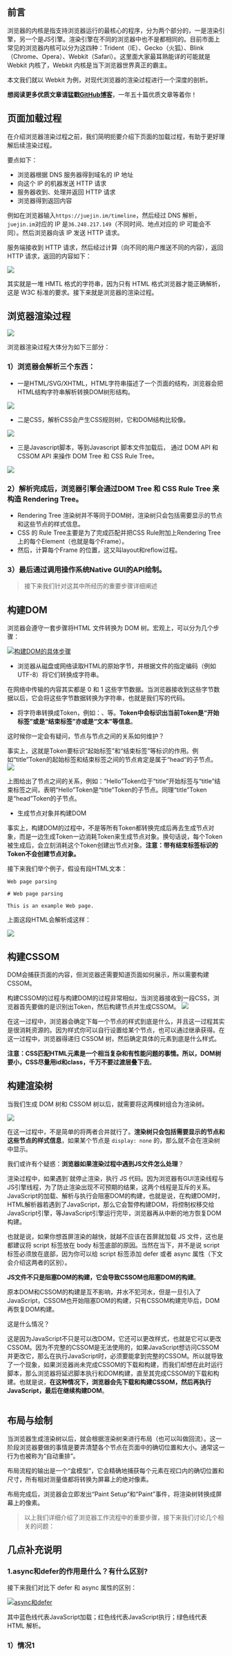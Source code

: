## 前言

浏览器的内核是指支持浏览器运行的最核心的程序，分为两个部分的，一是渲染引擎，另一个是JS引擎。渲染引擎在不同的浏览器中也不是都相同的。目前市面上常见的浏览器内核可以分为这四种：Trident（IE）、Gecko（火狐）、Blink（Chrome、Opera）、Webkit（Safari）。这里面大家最耳熟能详的可能就是 Webkit 内核了，Webkit 内核是当下浏览器世界真正的霸主。

本文我们就以 Webkit 为例，对现代浏览器的渲染过程进行一个深度的剖析。

**想阅读更多优质文章请猛戳[GitHub博客](https://github.com/ljianshu/Blog)**，一年五十篇优质文章等着你！

## 页面加载过程

在介绍浏览器渲染过程之前，我们简明扼要介绍下页面的加载过程，有助于更好理解后续渲染过程。

要点如下：

- 浏览器根据 DNS 服务器得到域名的 IP 地址
- 向这个 IP 的机器发送 HTTP 请求
- 服务器收到、处理并返回 HTTP 请求
- 浏览器得到返回内容

例如在浏览器输入`https://juejin.im/timeline`，然后经过 DNS 解析，`juejin.im`对应的 IP 是`36.248.217.149`（不同时间、地点对应的 IP 可能会不同）。然后浏览器向该 IP 发送 HTTP 请求。

服务端接收到 HTTP 请求，然后经过计算（向不同的用户推送不同的内容），返回 HTTP 请求，返回的内容如下：

[![](https://camo.githubusercontent.com/df6a6a160f52f6c4a443729e2b32876ca189acee/68747470733a2f2f757365722d676f6c642d63646e2e786974752e696f2f323031392f342f312f313639643437636265303365303130333f773d36383426683d31363826663d706e6726733d3831343836)](https://camo.githubusercontent.com/df6a6a160f52f6c4a443729e2b32876ca189acee/68747470733a2f2f757365722d676f6c642d63646e2e786974752e696f2f323031392f342f312f313639643437636265303365303130333f773d36383426683d31363826663d706e6726733d3831343836)

其实就是一堆 HMTL 格式的字符串，因为只有 HTML 格式浏览器才能正确解析，这是 W3C 标准的要求。接下来就是浏览器的渲染过程。

## 浏览器渲染过程

[![](https://camo.githubusercontent.com/2f8e4192ed63300d9c1d508c6936b8cda5f9fb3b/68747470733a2f2f757365722d676f6c642d63646e2e786974752e696f2f323031382f31322f32372f313637663035373730346239346630383f773d37303526683d32323726663d706e6726733d313630323734)](https://camo.githubusercontent.com/2f8e4192ed63300d9c1d508c6936b8cda5f9fb3b/68747470733a2f2f757365722d676f6c642d63646e2e786974752e696f2f323031382f31322f32372f313637663035373730346239346630383f773d37303526683d32323726663d706e6726733d313630323734)

浏览器渲染过程大体分为如下三部分：

### 1）浏览器会解析三个东西：

- 一是HTML/SVG/XHTML，HTML字符串描述了一个页面的结构，浏览器会把HTML结构字符串解析转换DOM树形结构。

[![](https://camo.githubusercontent.com/72638d26319a92d5bc728a15d72eecb409aabceb/68747470733a2f2f757365722d676f6c642d63646e2e786974752e696f2f323031392f332f33312f313639643437303433376136633135613f773d35383726683d31313026663d67696626733d3938323337)](https://camo.githubusercontent.com/72638d26319a92d5bc728a15d72eecb409aabceb/68747470733a2f2f757365722d676f6c642d63646e2e786974752e696f2f323031392f332f33312f313639643437303433376136633135613f773d35383726683d31313026663d67696626733d3938323337)

- 二是CSS，解析CSS会产生CSS规则树，它和DOM结构比较像。

[![](https://camo.githubusercontent.com/73b3a71dc3ae11960dbbd30e5e44cdd53dc2eec4/68747470733a2f2f757365722d676f6c642d63646e2e786974752e696f2f323031392f332f33312f313639643437386130663462643136633f773d36363426683d31343626663d706e6726733d3332383833)](https://camo.githubusercontent.com/73b3a71dc3ae11960dbbd30e5e44cdd53dc2eec4/68747470733a2f2f757365722d676f6c642d63646e2e786974752e696f2f323031392f332f33312f313639643437386130663462643136633f773d36363426683d31343626663d706e6726733d3332383833)

- 三是Javascript脚本，等到Javascript 脚本文件加载后， 通过 DOM API 和 CSSOM API 来操作 DOM Tree 和 CSS Rule Tree。

[![](https://camo.githubusercontent.com/a2de367e10d26912b98a4206dda0f9eb847d65c5/68747470733a2f2f757365722d676f6c642d63646e2e786974752e696f2f323031392f332f33312f313639643437383065306133666134343f773d35373926683d31393726663d67696626733d313434303837)](https://camo.githubusercontent.com/a2de367e10d26912b98a4206dda0f9eb847d65c5/68747470733a2f2f757365722d676f6c642d63646e2e786974752e696f2f323031392f332f33312f313639643437383065306133666134343f773d35373926683d31393726663d67696626733d313434303837)

### 2）解析完成后，浏览器引擎会通过DOM Tree 和 CSS Rule Tree 来构造 Rendering Tree。

- Rendering Tree 渲染树并不等同于DOM树，渲染树只会包括需要显示的节点和这些节点的样式信息。
- CSS 的 Rule Tree主要是为了完成匹配并把CSS Rule附加上Rendering Tree上的每个Element（也就是每个Frame）。
- 然后，计算每个Frame 的位置，这又叫layout和reflow过程。

### 3）最后通过调用操作系统Native GUI的API绘制。

> 接下来我们针对这其中所经历的重要步骤详细阐述

## 构建DOM

浏览器会遵守一套步骤将HTML 文件转换为 DOM 树。宏观上，可以分为几个步骤：

[![构建DOM的具体步骤](https://camo.githubusercontent.com/e822a98473c50727f4f2ef46ed2dc1f79d9113b8/68747470733a2f2f757365722d676f6c642d63646e2e786974752e696f2f323031382f31322f32382f313637663532363266356430616164643f773d36323326683d383826663d706e6726733d3330383134)](https://camo.githubusercontent.com/e822a98473c50727f4f2ef46ed2dc1f79d9113b8/68747470733a2f2f757365722d676f6c642d63646e2e786974752e696f2f323031382f31322f32382f313637663532363266356430616164643f773d36323326683d383826663d706e6726733d3330383134)

- 浏览器从磁盘或网络读取HTML的原始字节，并根据文件的指定编码（例如 UTF-8）将它们转换成字符串。

在网络中传输的内容其实都是 0 和 1 这些字节数据。当浏览器接收到这些字节数据以后，它会将这些字节数据转换为字符串，也就是我们写的代码。

- 将字符串转换成Token，例如：、等。**Token中会标识出当前Token是“开始标签”或是“结束标签”亦或是“文本”等信息**。

这时候你一定会有疑问，节点与节点之间的关系如何维护？

事实上，这就是Token要标识“起始标签”和“结束标签”等标识的作用。例如“title”Token的起始标签和结束标签之间的节点肯定是属于“head”的子节点。
[![](https://camo.githubusercontent.com/11a9f3294c5bdcec6a2de1e382b24cc10684b614/68747470733a2f2f757365722d676f6c642d63646e2e786974752e696f2f323031382f31322f32382f313637663534613463653134396130353f773d36373126683d31363826663d706e6726733d3533313535)](https://camo.githubusercontent.com/11a9f3294c5bdcec6a2de1e382b24cc10684b614/68747470733a2f2f757365722d676f6c642d63646e2e786974752e696f2f323031382f31322f32382f313637663534613463653134396130353f773d36373126683d31363826663d706e6726733d3533313535)

上图给出了节点之间的关系，例如：“Hello”Token位于“title”开始标签与“title”结束标签之间，表明“Hello”Token是“title”Token的子节点。同理“title”Token是“head”Token的子节点。

- 生成节点对象并构建DOM

事实上，构建DOM的过程中，不是等所有Token都转换完成后再去生成节点对象，而是一边生成Token一边消耗Token来生成节点对象。换句话说，每个Token被生成后，会立刻消耗这个Token创建出节点对象。**注意：带有结束标签标识的Token不会创建节点对象。**

接下来我们举个例子，假设有段HTML文本：

    Web page parsing
    
    # Web page parsing
    
    This is an example Web page.
    
    

上面这段HTML会解析成这样：

[![](https://camo.githubusercontent.com/e74e3c5913a32c7a899c669db06011e14aa3a8b0/68747470733a2f2f757365722d676f6c642d63646e2e786974752e696f2f323031382f31322f32382f313637663532326534643463356532623f773d34363826683d33303826663d706e6726733d313230393137)](https://camo.githubusercontent.com/e74e3c5913a32c7a899c669db06011e14aa3a8b0/68747470733a2f2f757365722d676f6c642d63646e2e786974752e696f2f323031382f31322f32382f313637663532326534643463356532623f773d34363826683d33303826663d706e6726733d313230393137)

## 构建CSSOM

DOM会捕获页面的内容，但浏览器还需要知道页面如何展示，所以需要构建CSSOM。

构建CSSOM的过程与构建DOM的过程非常相似，当浏览器接收到一段CSS，浏览器首先要做的是识别出Token，然后构建节点并生成CSSOM。
[![](https://camo.githubusercontent.com/0862f8004183487181f1fdf9f4c59a8b54075882/68747470733a2f2f757365722d676f6c642d63646e2e786974752e696f2f323031382f31322f32382f313637663535616162616364346261633f773d36373926683d383526663d706e6726733d3332393736)](https://camo.githubusercontent.com/0862f8004183487181f1fdf9f4c59a8b54075882/68747470733a2f2f757365722d676f6c642d63646e2e786974752e696f2f323031382f31322f32382f313637663535616162616364346261633f773d36373926683d383526663d706e6726733d3332393736)

在这一过程中，浏览器会确定下每一个节点的样式到底是什么，并且这一过程其实是很消耗资源的。因为样式你可以自行设置给某个节点，也可以通过继承获得。在这一过程中，浏览器得递归 CSSOM 树，然后确定具体的元素到底是什么样式。

**注意：CSS匹配HTML元素是一个相当复杂和有性能问题的事情。所以，DOM树要小，CSS尽量用id和class，千万不要过渡层叠下去**。

## 构建渲染树

当我们生成 DOM 树和 CSSOM 树以后，就需要将这两棵树组合为渲染树。

[![](https://camo.githubusercontent.com/ae6a6d492332cd6332144f8e6c924d1197e26f7e/68747470733a2f2f757365722d676f6c642d63646e2e786974752e696f2f323031382f31322f32382f313637663536353235323166656132663f773d36383926683d33323726663d706e6726733d313235303739)](https://camo.githubusercontent.com/ae6a6d492332cd6332144f8e6c924d1197e26f7e/68747470733a2f2f757365722d676f6c642d63646e2e786974752e696f2f323031382f31322f32382f313637663536353235323166656132663f773d36383926683d33323726663d706e6726733d313235303739)

在这一过程中，不是简单的将两者合并就行了。**渲染树只会包括需要显示的节点和这些节点的样式信息**，如果某个节点是 `display: none` 的，那么就不会在渲染树中显示。

我们或许有个疑惑：**浏览器如果渲染过程中遇到JS文件怎么处理**？

渲染过程中，如果遇到`</code>就停止渲染，执行 JS 代码。因为浏览器有GUI渲染线程与JS引擎线程，为了防止渲染出现不可预期的结果，这两个线程是互斥的关系。JavaScript的加载、解析与执行会阻塞DOM的构建，也就是说，在构建DOM时，HTML解析器若遇到了JavaScript，那么它会暂停构建DOM，将控制权移交给JavaScript引擎，等JavaScript引擎运行完毕，浏览器再从中断的地方恢复DOM构建。</p>
<p>也就是说，如果你想首屏渲染的越快，就越不应该在首屏就加载 JS 文件，这也是都建议将 script 标签放在 body 标签底部的原因。当然在当下，并不是说 script 标签必须放在底部，因为你可以给 script 标签添加 defer 或者 async 属性（下文会介绍这两者的区别）。</p>
<p><strong>JS文件不只是阻塞DOM的构建，它会导致CSSOM也阻塞DOM的构建</strong>。</p>
<p>原本DOM和CSSOM的构建是互不影响，井水不犯河水，但是一旦引入了JavaScript，CSSOM也开始阻塞DOM的构建，只有CSSOM构建完毕后，DOM再恢复DOM构建。</p>
<p>这是什么情况？</p>
<p>这是因为JavaScript不只是可以改DOM，它还可以更改样式，也就是它可以更改CSSOM。因为不完整的CSSOM是无法使用的，如果JavaScript想访问CSSOM并更改它，那么在执行JavaScript时，必须要能拿到完整的CSSOM。所以就导致了一个现象，如果浏览器尚未完成CSSOM的下载和构建，而我们却想在此时运行脚本，那么浏览器将延迟脚本执行和DOM构建，直至其完成CSSOM的下载和构建。也就是说，<strong>在这种情况下，浏览器会先下载和构建CSSOM，然后再执行JavaScript，最后在继续构建DOM</strong>。</p>
<p><a target="_blank" rel="noopener noreferrer" href="https://camo.githubusercontent.com/13fc7d779004098ba4568b81920da5857a8b5ec7/68747470733a2f2f757365722d676f6c642d63646e2e786974752e696f2f323031392f342f322f313639646562646430396565636361613f773d36383926683d32303926663d706e6726733d3531333132"><img src="https://camo.githubusercontent.com/13fc7d779004098ba4568b81920da5857a8b5ec7/68747470733a2f2f757365722d676f6c642d63646e2e786974752e696f2f323031392f342f322f313639646562646430396565636361613f773d36383926683d32303926663d706e6726733d3531333132" alt data-canonical-src="https://user-gold-cdn.xitu.io/2019/4/2/169debdd09eeccaa?w=689&h=209&f=png&s=51312" style="max-width:100%;"></a></p>
<h2>布局与绘制</h2>
<p>当浏览器生成渲染树以后，就会根据渲染树来进行布局（也可以叫做回流）。这一阶段浏览器要做的事情是要弄清楚各个节点在页面中的确切位置和大小。通常这一行为也被称为“自动重排”。</p>
<p>布局流程的输出是一个“盒模型”，它会精确地捕获每个元素在视口内的确切位置和尺寸，所有相对测量值都将转换为屏幕上的绝对像素。</p>
<p>布局完成后，浏览器会立即发出“Paint Setup”和“Paint”事件，将渲染树转换成屏幕上的像素。</p>
<blockquote>
<p>以上我们详细介绍了浏览器工作流程中的重要步骤，接下来我们讨论几个相关的问题：</p>
</blockquote>
<h2>几点补充说明</h2>
<h3>1.async和defer的作用是什么？有什么区别?</h3>
<p>接下来我们对比下 defer 和 async 属性的区别：</p>
<p><a target="_blank" rel="noopener noreferrer" href="https://camo.githubusercontent.com/78835bfd6ba8899decaabec54b713bced79907c2/68747470733a2f2f757365722d676f6c642d63646e2e786974752e696f2f323031382f362f31362f313634303635366537303736356163373f773d36383926683d31313226663d6a70656726733d3136383935"><img src="https://camo.githubusercontent.com/78835bfd6ba8899decaabec54b713bced79907c2/68747470733a2f2f757365722d676f6c642d63646e2e786974752e696f2f323031382f362f31362f313634303635366537303736356163373f773d36383926683d31313226663d6a70656726733d3136383935" alt="async和defer" data-canonical-src="https://user-gold-cdn.xitu.io/2018/6/16/1640656e70765ac7?w=689&h=112&f=jpeg&s=16895" style="max-width:100%;"></a></p>
<p>其中蓝色线代表JavaScript加载；红色线代表JavaScript执行；绿色线代表 HTML 解析。</p>
<h3>1）情况1<code><script src="script.js">`

没有 defer 或 async，浏览器会立即加载并执行指定的脚本，也就是说不等待后续载入的文档元素，读到就加载并执行。

### 2）情况2  (**异步下载**)

async 属性表示异步执行引入的 JavaScript，与 defer 的区别在于，如果已经加载好，就会开始执行——无论此刻是 HTML 解析阶段还是 DOMContentLoaded 触发之后。需要注意的是，这种方式加载的 JavaScript 依然会阻塞 load 事件。换句话说，async-script 可能在 DOMContentLoaded 触发之前或之后执行，但一定在 load 触发之前执行。

### 3）情况3 (**延迟执行**)

defer 属性表示延迟执行引入的 JavaScript，即这段 JavaScript 加载时 HTML 并未停止解析，这两个过程是并行的。整个 document 解析完毕且 defer-script 也加载完成之后（这两件事情的顺序无关），会执行所有由 defer-script 加载的 JavaScript 代码，然后触发 DOMContentLoaded 事件。

defer 与相比普通 script，有两点区别：**载入 JavaScript 文件时不阻塞 HTML 的解析，执行阶段被放到 HTML 标签解析完成之后。

在加载多个JS脚本的时候，async是无顺序的加载，而defer是有顺序的加载。**

### 2.为什么操作 DOM 慢

把 DOM 和 JavaScript 各自想象成一个岛屿，它们之间用收费桥梁连接。——《高性能 JavaScript》

JS 是很快的，在 JS 中修改 DOM 对象也是很快的。在JS的世界里，一切是简单的、迅速的。但 DOM 操作并非 JS 一个人的独舞，而是两个模块之间的协作。

因为 DOM 是属于渲染引擎中的东西，而 JS 又是 JS 引擎中的东西。当我们用 JS 去操作 DOM 时，本质上是 JS 引擎和渲染引擎之间进行了“跨界交流”。这个“跨界交流”的实现并不简单，它依赖了桥接接口作为“桥梁”（如下图）。

[![](https://camo.githubusercontent.com/893b42df58916e5f473947f19db42ce3931b4188/68747470733a2f2f757365722d676f6c642d63646e2e786974752e696f2f323031392f342f332f313639653364633063346134333866643f773d35373826683d31383826663d706e6726733d3431323633)](https://camo.githubusercontent.com/893b42df58916e5f473947f19db42ce3931b4188/68747470733a2f2f757365722d676f6c642d63646e2e786974752e696f2f323031392f342f332f313639653364633063346134333866643f773d35373826683d31383826663d706e6726733d3431323633)

过“桥”要收费——这个开销本身就是不可忽略的。我们每操作一次 DOM（不管是为了修改还是仅仅为了访问其值），都要过一次“桥”。过“桥”的次数一多，就会产生比较明显的性能问题。因此“减少 DOM 操作”的建议，并非空穴来风。

### 3.你真的了解回流和重绘吗

渲染的流程基本上是这样（如下图黄色的四个步骤）：1.计算CSS样式  2.构建Render Tree  3.Layout – 定位坐标和大小  4.正式开画
[![](https://camo.githubusercontent.com/1a81ec348a720a4e1682432accc800e5a215106e/68747470733a2f2f757365722d676f6c642d63646e2e786974752e696f2f323031382f31322f32382f313637663036386534646536633763653f773d37313326683d31393526663d706e6726733d313433383132)](https://camo.githubusercontent.com/1a81ec348a720a4e1682432accc800e5a215106e/68747470733a2f2f757365722d676f6c642d63646e2e786974752e696f2f323031382f31322f32382f313637663036386534646536633763653f773d37313326683d31393526663d706e6726733d313433383132)

注意：上图流程中有很多连接线，这表示了Javascript动态修改了DOM属性或是CSS属性会导致重新Layout，但有些改变不会重新Layout，就是上图中那些指到天上的箭头，比如修改后的CSS rule没有被匹配到元素。

这里重要要说两个概念，一个是Reflow，另一个是Repaint

- 重绘：当我们对 DOM 的修改导致了样式的变化、却并未影响其几何属性（比如修改了颜色或背景色）时，浏览器不需重新计算元素的几何属性、直接为该元素绘制新的样式（跳过了上图所示的回流环节）。
- 回流：当我们对 DOM 的修改引发了 DOM 几何尺寸的变化（比如修改元素的宽、高或隐藏元素等）时，浏览器需要重新计算元素的几何属性（其他元素的几何属性和位置也会因此受到影响），然后再将计算的结果绘制出来。这个过程就是回流（也叫重排）

我们知道，当网页生成的时候，至少会渲染一次。在用户访问的过程中，还会不断重新渲染。重新渲染会重复回流+重绘或者只有重绘。
**回流必定会发生重绘，重绘不一定会引发回流**。重绘和回流会在我们设置节点样式时频繁出现，同时也会很大程度上影响性能。回流所需的成本比重绘高的多，改变父节点里的子节点很可能会导致父节点的一系列回流。

### 1）常见引起回流属性和方法

任何会改变元素几何信息(元素的位置和尺寸大小)的操作，都会触发回流，

- 添加或者删除可见的DOM元素；
- 元素尺寸改变——边距、填充、边框、宽度和高度
- 内容变化，比如用户在input框中输入文字
- 浏览器窗口尺寸改变——resize事件发生时
- 计算 offsetWidth 和 offsetHeight 属性
- 设置 style 属性的值

### 2）常见引起重绘属性和方法

[![](https://camo.githubusercontent.com/3a47ae7448b98eb5bf0152af6c0816b1ff103bb6/68747470733a2f2f757365722d676f6c642d63646e2e786974752e696f2f323031392f312f312f313638303964386536343832623831333f773d35353426683d32333526663d706e6726733d3132303735)](https://camo.githubusercontent.com/3a47ae7448b98eb5bf0152af6c0816b1ff103bb6/68747470733a2f2f757365722d676f6c642d63646e2e786974752e696f2f323031392f312f312f313638303964386536343832623831333f773d35353426683d32333526663d706e6726733d3132303735)

### 3）如何减少回流、重绘

- 使用 transform 替代 top
- 使用 visibility 替换 display: none ，因为前者只会引起重绘，后者会引发回流（改变了布局）
- 不要把节点的属性值放在一个循环里当成循环里的变量。

    for(let i = 0; i < 1000; i++) {
        // 获取 offsetTop 会导致回流，因为需要去获取正确的值
        console.log(document.querySelector('.test').style.offsetTop)
    }
    

- 不要使用 table 布局，可能很小的一个小改动会造成整个 table 的重新布局
- 动画实现的速度的选择，动画速度越快，回流次数越多，也可以选择使用 requestAnimationFrame
- CSS 选择符从右往左匹配查找，避免节点层级过多
- 将频繁重绘或者回流的节点设置为图层，图层能够阻止该节点的渲染行为影响别的节点。比如对于 video 标签来说，浏览器会自动将该节点变为图层。

## 性能优化策略

基于上面介绍的浏览器渲染原理，DOM 和 CSSOM 结构构建顺序，初始化可以对页面渲染做些优化，提升页面性能。

- JS优化： `</code> 标签加上 defer属性 和 async属性 用于在不阻塞页面文档解析的前提下，控制脚本的下载和执行。
<ul>
<li>defer属性： 用于开启新的线程下载脚本文件，并使脚本在文档解析完成后执行。</li>
<li>async属性： HTML5新增属性，用于异步下载脚本文件，下载完毕立即解释执行代码。</li>
</ul>
</li>
<li>CSS优化： <code><link></code> 标签的 rel属性 中的属性值设置为 preload 能够让你在你的HTML页面中可以指明哪些资源是在页面加载完成后即刻需要的,最优的配置加载顺序，提高渲染性能</li>
</ul>
<h2>总结</h2>
<p>综上所述，我们得出这样的结论：</p>
<ul>
<li>浏览器工作流程：构建DOM -> 构建CSSOM -> 构建渲染树 -> 布局 -> 绘制。</li>
<li>CSSOM会阻塞渲染，只有当CSSOM构建完毕后才会进入下一个阶段构建渲染树。</li>
<li>通常情况下DOM和CSSOM是并行构建的，但是当浏览器遇到一个不带defer或async属性的script标签时，DOM构建将暂停，如果此时又恰巧浏览器尚未完成CSSOM的下载和构建，由于JavaScript可以修改CSSOM，所以需要等CSSOM构建完毕后再执行JS，最后才重新DOM构建。</li>
</ul>
<p>欢迎关注公众号：<strong>前端工匠</strong>，你的成长我们一起见证！<br>
<a target="_blank" rel="noopener noreferrer" href="https://camo.githubusercontent.com/e3b83d6fc65d52adf1615788e9aadadc1a88e5b5/68747470733a2f2f757365722d676f6c642d63646e2e786974752e696f2f323031392f332f392f313639363138646536346335343736383f773d3131373926683d33373226663d706e6726733d353333313734"><img src="https://camo.githubusercontent.com/e3b83d6fc65d52adf1615788e9aadadc1a88e5b5/68747470733a2f2f757365722d676f6c642d63646e2e786974752e696f2f323031392f332f392f313639363138646536346335343736383f773d3131373926683d33373226663d706e6726733d353333313734" alt data-canonical-src="https://user-gold-cdn.xitu.io/2019/3/9/169618de64c54768?w=1179&h=372&f=png&s=533174" style="max-width:100%;"></a></p>
<h2>参考文章</h2>
<ul>
<li><a href="https://segmentfault.com/q/1010000000640869" rel="nofollow">async 和 defer 的区别 | SegmentFault</a></li>
<li><a href="https://coolshell.cn/articles/9666.html" rel="nofollow">浏览器的渲染原理简介</a></li>
<li><a href="https://juejin.im/book/5bdc715fe51d454e755f75ef/section/5c024ecbf265da616a476638" rel="nofollow">前端面试之道</a></li>
<li><a href="https://mp.weixin.qq.com/s?__biz=MzA5NzkwNDk3MQ==&mid=2650588806&idx=1&sn=408a54e7c8102fd6944c9a40b119015a&chksm=8891d6a2bfe65fb42f493fe9a4dab672dd7e440f31e753196cee0cfbc6696e4f8dd3a669e040&mpshare=1&scene=1&srcid=1228ZrXsmbZKcgCSu7zTVDwy#" rel="nofollow">关键渲染路径</a></li>
<li><a href="https://juejin.im/book/5b936540f265da0a9624b04b/section/5bac3a4df265da0aa81c043c" rel="nofollow">前端性能优化原理与实践</a></li>
<li><a href="https://juejin.im/book/5c47343bf265da612b13e5c0/section/5c4737375188255de8397ae3" rel="nofollow">由入门到专家：前端全链路开发实践手册</a></li>
<li><a href="https://juejin.im/book/5a8f9ddcf265da4e9f6fb959/section/5a8f9f7bf265da4e82635e46" rel="nofollow">Web 前端面试指南与高频考题解析</a></li>
</ul>
      </td><td class="d-block comment-body markdown-body  js-comment-body">
          <p>引申一下事件循环EventLoop</p>
      </td><td class="d-block comment-body markdown-body  js-comment-body">
          <p>不错。深入浅出。</p>
      </td><td class="d-block comment-body markdown-body  js-comment-body">
          <blockquote>
<p>不错。深入浅出。</p>
</blockquote>
<p>最近觉得不满意，这篇重新改写，敬请期待！</p>
      </td><td class="d-block comment-body markdown-body  js-comment-body">
          <blockquote>
<p>不错。深入浅出。</p>
</blockquote>
<p>今天重新更新了</p>
      </td><td class="d-block comment-body markdown-body  js-comment-body">
          <p>请问一下，比如用户在input框中输入文字，会造成整个页面的回流吗？还是局部的？</p>
      </td><td class="d-block comment-body markdown-body  js-comment-body">
          <p>很详细，棒棒哒！</p>
      </td><td class="d-block comment-body markdown-body  js-comment-body">
          <p>window.onload事件是发生在哪个阶段,就是页面加载完成在哪个阶段,为什么有时可以访问dom节点但页面空白</p>
      </td><td class="d-block comment-body markdown-body  js-comment-body">
          <p>干货满满</p>
      </td><td class="d-block comment-body markdown-body  js-comment-body">
          <p>DOM树，规则树构建不是在渲染线程吗，那个图里的规则树构建的时候是怎么做到同时解析script文件的？JS解析难道不在JS引擎线程？</p>
      </td><td class="d-block comment-body markdown-body  js-comment-body">
          <p>想请教一下浏览器如何可以得知发生了回流事件</p>
      </td><td class="d-block comment-body markdown-body  js-comment-body">
          <p>有没有文章是讲 浏览器 如何解析React写的html，css，js的？全部都写在了一起<br>
难道是加载了哪个组件就加载这个组件的js和css？</p>
      </td>`
